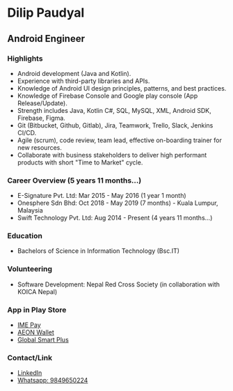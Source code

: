 # Dilip Paudyal

## Android Engineer

### Highlights

- Android development (Java and Kotlin).
- Experience with third-party libraries and APIs.
- Knowledge of Android UI design principles, patterns, and best practices.
- Knowledge of Firebase Console and Google play console (App Release/Update).
- Strength includes Java, Kotlin C#, SQL, MySQL, XML, Android SDK, Firebase, Figma.
- Git (Bitbucket, Github, Gitlab), Jira, Teamwork, Trello, Slack, Jenkins CI/CD.
- Agile (scrum), code review, team lead, effective on-boarding trainer for new resources.
- Collaborate with business stakeholders to deliver high performant products with short "Time to Market" cycle.


### Career Overview (5 years 11 months...)

- E-Signature Pvt. Ltd: Mar 2015 - May 2016 (1 year 1 month)
- Onesphere Sdn Bhd: Oct 2018 - May 2019 (7 months) -  Kuala Lumpur, Malaysia 
- Swift Technology Pvt. Ltd: Aug 2014 - Present (4 years 11 months...)

### Education

- Bachelors of Science in Information Technology (Bsc.IT)

### Volunteering

- Software Development: Nepal Red Cross Society (in collaboration with KOICA Nepal)


### App in Play Store

- [IME Pay](https://play.google.com/store/apps/details?id=com.swifttechnology.imepay)
- [AEON Wallet](https://play.google.com/store/apps/details?id=com.aeon_cambodia.rielpay)
- [Global Smart Plus](https://play.google.com/store/apps/details?id=com.aeon_cambodia.rielpay)

### Contact/Link

- [LinkedIn](https://www.linkedin.com/in/dilip-paudyal/)
- [Whatsapp: 9849650224](https://github.com/dilippaudyal/Dilip/blob/main/README.md)





